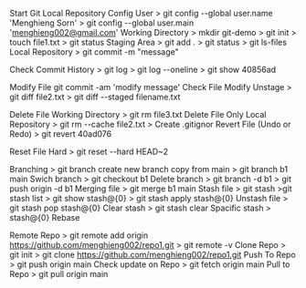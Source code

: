 Start Git Local Repository
    Config User
    > git config --global user.name 'Menghieng Sorn'
    > git config --global user.main 'menghieng002@gmail.com'
    Working Directory
        > mkdir git-demo
        > git init
        > touch file1.txt
        > git status
    Staging Area
        > git add .
        > git status
        > git ls-files
    Local Repository
    > git commit -m "message"

Check Commit History
    > git log
    > git log --oneline
    > git show 40856ad

Modify File
    git commit -am 'modify message'
Check File Modify Unstage
    > git diff file2.txt
    > git diff --staged filename.txt

Delete File Working Directory
    > git rm file3.txt
Delete File Only Local Repository
    > git rm --cache file2.txt
    > Create .gitignor
Revert File (Undo or Redo)
    > git revert 40ad076

Reset File 
    Hard
        > git reset --hard HEAD~2
   
Branching
    > git branch
    create new branch copy from main
        > git branch b1 main
    Swich branch
        > git checkout b1
    Delete branch 
        > git branch -d b1
        > git push origin -d b1
Merging file
    > git merge b1 main
Stash file
    > git stash
    >git stash list
    > git show stash@{0}
    > git stash apply stash@{0}
Unstash file
    > git stash pop stash@{0}
Clear stash
    > git stash clear
Spacific stash 
    > stash@{0}
Rebase
> 

Remote Repo
    > git remote add origin https://github.com/menghieng002/repo1.git
    > git remote -v
Clone Repo
    > git init
    > git clone https://github.com/menghieng002/repo1.git
Push To Repo
    > git push origin main
Check update on Repo
    > git fetch origin main
Pull to Repo
    > git pull origin main
    
    
